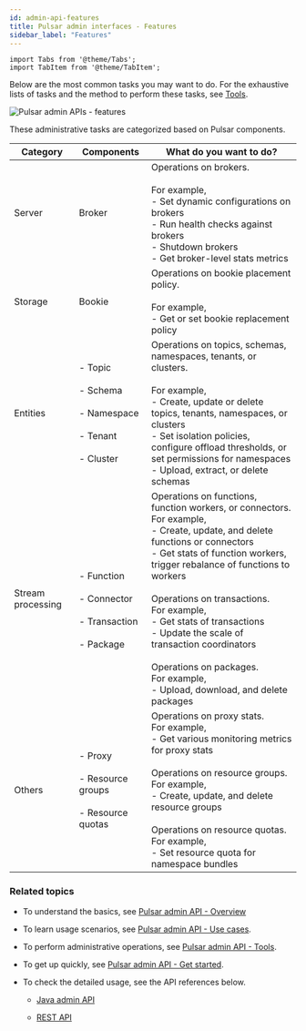 ```yaml
---
id: admin-api-features
title: Pulsar admin interfaces - Features
sidebar_label: "Features"
---
```


````mdx-code-block
import Tabs from '@theme/Tabs';
import TabItem from '@theme/TabItem';
````

Below are the most common tasks you may want to do. For the exhaustive lists of tasks and the method to perform these tasks, see [Tools](admin-api-tools.md).

![Pulsar admin APIs - features](/assets/admin-api-features.svg)

These administrative tasks are categorized based on Pulsar components.

Category |Components|What do you want to do?
|---|---|---
Server|Broker|Operations on brokers.<br/><br/>For example, <br/>- Set dynamic configurations on brokers<br/> - Run health checks against brokers<br/> - Shutdown brokers<br/> - Get broker-level stats metrics
Storage|Bookie|Operations on bookie placement policy. <br/><br/>For example, <br/> - Get or set bookie replacement policy
Entities|- Topic <br/><br/> - Schema <br/><br/> - Namespace  <br/><br/> - Tenant <br/><br/> - Cluster|Operations on topics, schemas, namespaces, tenants, or clusters.<br/><br/> For example, <br/> - Create, update or delete topics, tenants, namespaces, or clusters <br/> - Set isolation policies, configure offload thresholds, or set permissions for namespaces <br/> - Upload, extract, or delete schemas
Stream processing|<br/><br/> - Function <br/><br/> - Connector <br/><br/> - Transaction <br/><br/> - Package | Operations on functions, function workers, or connectors. <br/> For example, <br/> - Create, update, and delete functions or connectors <br/> - Get stats of function workers, trigger rebalance of functions to workers <br/><br/> Operations on transactions. <br/> For example, <br/> - Get stats of transactions <br/> - Update the scale of transaction coordinators <br/><br/> Operations on packages. <br/> For example, <br/> - Upload, download, and delete packages
Others| - Proxy <br/><br/> - Resource groups <br/><br/> - Resource quotas | Operations on proxy stats. <br/> For example, <br/> - Get various monitoring metrics for proxy stats <br/><br/> Operations on resource groups.<br/>For example, <br/> - Create, update, and delete resource groups <br/><br/>Operations on resource quotas.<br/>For example, <br/> - Set resource quota for namespace bundles

### Related topics

- To understand the basics, see [Pulsar admin API - Overview](admin-api-overview.md)

- To learn usage scenarios, see [Pulsar admin API - Use cases](admin-api-use-cases.md).

- To perform administrative operations, see [Pulsar admin API - Tools](admin-api-tools.md).

- To get up quickly, see [Pulsar admin API - Get started](admin-get-started.md).

- To check the detailed usage, see the API references below.

  - [Java admin API](/api/admin/)

  - [REST API](reference-rest-api-overview.md)
